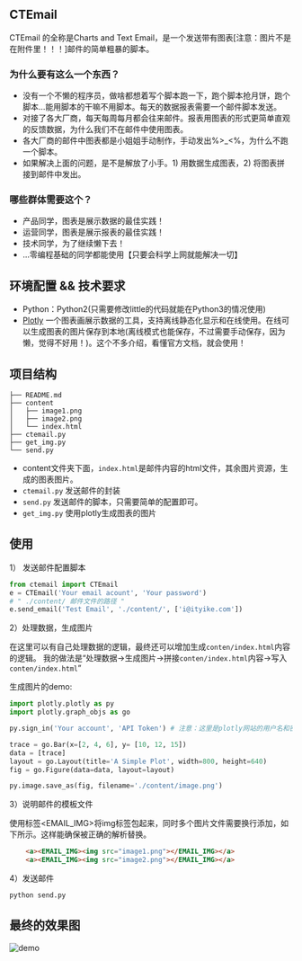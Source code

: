 ## CTEmail

CTEmail 的全称是Charts and Text Email，是一个发送带有图表[注意：图片不是在附件里！！！]邮件的简单粗暴的脚本。

### 为什么要有这么一个东西？
* 没有一个不懒的程序员，做啥都想着写个脚本跑一下，跑个脚本抢月饼，跑个脚本...能用脚本的干嘛不用脚本。每天的数据报表需要一个邮件脚本发送。
* 对接了各大厂商，每天每周每月都会往来邮件。报表用图表的形式更简单直观的反馈数据，为什么我们不在邮件中使用图表。
* 各大厂商的邮件中图表都是小姐姐手动制作，手动发出%>_<%，为什么不跑一个脚本。
* 如果解决上面的问题，是不是解放了小手。1) 用数据生成图表，2) 将图表拼接到邮件中发出。

### 哪些群体需要这个？
* 产品同学，图表是展示数据的最佳实践！
* 运营同学，图表是展示报表的最佳实践！
* 技术同学，为了继续懒下去！
* ...零编程基础的同学都能使用【只要会科学上网就能解决一切】


## 环境配置 && 技术要求

* Python：Python2(只需要修改little的代码就能在Python3的情况使用)
* [Plotly](https://plot.ly/) 一个图表画展示数据的工具，支持离线静态化显示和在线使用。在线可以生成图表的图片保存到本地(离线模式也能保存，不过需要手动保存，因为懒，觉得不好用！)。这个不多介绍，看懂官方文档，就会使用！

## 项目结构

```
├── README.md
├── content
│   ├── image1.png
│   ├── image2.png
│   └── index.html
├── ctemail.py
├── get_img.py
└── send.py
```

* content文件夹下面，`index.html`是邮件内容的html文件，其余图片资源，生成的图表图片。
* `ctemail.py` 发送邮件的封装
* `send.py` 发送邮件的脚本，只需要简单的配置即可。
* `get_img.py` 使用plotly生成图表的图片


## 使用

1） 发送邮件配置脚本
```python
from ctemail import CTEmail
e = CTEmail('Your email acount', 'Your password')
# " ./content/ 邮件文件的路径 "
e.send_email('Test Email', './content/', ['i@ityike.com'])
```

2）处理数据，生成图片

在这里可以有自己处理数据的逻辑，最终还可以增加生成`conten/index.html`内容的逻辑。
我的做法是“处理数据->生成图片->拼接`conten/index.html`内容->写入`conten/index.html`”

生成图片的demo:
```python
import plotly.plotly as py
import plotly.graph_objs as go

py.sign_in('Your account', 'API Token') # 注意：这里是plotly网站的用户名和密码

trace = go.Bar(x=[2, 4, 6], y= [10, 12, 15])
data = [trace]
layout = go.Layout(title='A Simple Plot', width=800, height=640)
fig = go.Figure(data=data, layout=layout)

py.image.save_as(fig, filename='./content/image.png')
```

3）说明邮件的模板文件

使用标签<EMAIL_IMG>将img标签包起来，同时多个图片文件需要换行添加，如下所示。这样能确保被正确的解析替换。
```html
    <a><EMAIL_IMG><img src="image1.png"></EMAIL_IMG></a>
    <a><EMAIL_IMG><img src="image2.png"></EMAIL_IMG></a>
```

4）发送邮件

```bash
python send.py
```

## 最终的效果图

![demo](https://raw.githubusercontent.com/dyike/CTEmail/master/images/demo.jpeg)




